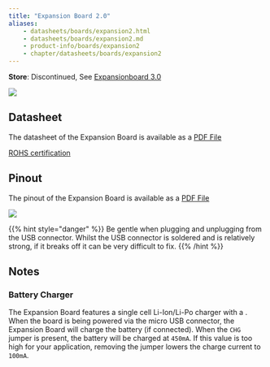 ```yaml
---
title: "Expansion Board 2.0"
aliases:
    - datasheets/boards/expansion2.html
    - datasheets/boards/expansion2.md
    - product-info/boards/expansion2
    - chapter/datasheets/boards/expansion2
---
```

**Store**: Discontinued, See [Expansionboard 3.0](../expansion3)

![](/gitbook/assets/expansion2.png) 


## Datasheet

The datasheet of the Expansion Board is available as a [PDF File](/gitbook/assets/expansion2-specsheet.pdf)

[ROHS certification](/gitbook/assets/RoHs_declarations/RoHS-for-Expansion-Board(8286-00033P)-20190523.pdf)


## Pinout

The pinout of the Expansion Board is available as a [PDF File](/gitbook/assets/expansion2-pinout.pdf)


![](/gitbook/assets/expansion2-pinout-1.png)

{{% hint style="danger" %}}
Be gentle when plugging and unplugging from the USB connector. Whilst the USB connector is soldered and is relatively strong, if it breaks off it can be very difficult to fix.
{{% /hint %}}

## Notes 

### Battery Charger

The Expansion Board features a single cell Li-Ion/Li-Po charger with a . When the board is being powered via the micro USB connector, the Expansion Board will charge the battery (if connected). When the `CHG` jumper is present, the battery will be charged at `450mA`. If this value is too high for your application, removing the jumper lowers the charge current to `100mA`. 
